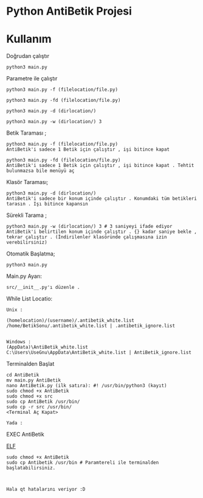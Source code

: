 # Python AntiBetik Projesi

<h1>Kullanım</h1>

Doğrudan çalıştır

    python3 main.py 
    
Parametre ile çalıştır

    python3 main.py -f (filelocation/file.py)
    
    python3 main.py -fd (filelocation/file.py)
    
    python3 main.py -d (dirlocation/)
    
    python3 main.py -w (dirlocation/) 3 
    

Betik Taraması ;

    python3 main.py -f (filelocation/file.py)
    AntiBetik'i sadece 1 Betik için çalıştır , işi bitince kapat
    
    python3 main.py -fd (filelocation/file.py)
    AntiBetik'i sadece 1 Betik için çalıştır , işi bitince kapat . Tehtit bulunmazsa bile menüyü aç
    
Klasör Taraması;

    python3 main.py -d (dirlocation/)
    AntiBetik'i sadece bir konum içinde çalıştır . Konumdaki tüm betikleri tarasın . Işı bitince kapansın
    
Sürekli Tarama ;

    python3 main.py -w (dirlocation/) 3 # 3 saniyeyi ifade ediyor
    AntiBetik'i belirtilen konum içinde çalıştır . {} kadar saniye bekle , tekrar çalıştır . (İndirilenler klasöründe çalışmasına izin verebilirsiniz)
    
Otomatik Başlatma;

    python3 main.py
    
Main.py Ayarı:

    src/__init__.py'ı düzenle . 
    
While List Locatio:

    Unix : 
    
    (homelocation)/(username)/.antibetik_white.list
    /home/BetikSonu/.antibetik_white.list | .antibetik_ignore.list
    
    
    Windows : 
    (AppData)\AntiBetik_white.list
    C:\Users\UseGnu\AppData\AntiBetik_white.list | AntiBetik_ignore.list



Terminalden Başlat

    cd AntiBetik
    mv main.py AntiBetik
    nano AntiBetik.py (ilk satıra): #! /usr/bin/python3 (kayıt)
    sudo chmod +x AntiBetik
    sudo chmod +x src
    sudo cp AntiBetik /usr/bin/
    sudo cp -r src /usr/bin/
    <Terminal Aç Kapat>
    
    Yada :
    
EXEC AntiBetik

<a href="https://github.com/BetikSonu/AntiBetik/releases/tag/elf02" target="_blank">ELF</a>
    
    sudo chmod +x AntiBetik
    sudo cp Antibetik /usr/bin # Paramtereli ile terminalden başlatabilirsiniz.
    
    
    
    Hala qt hatalarını veriyor :D
    
    

    

